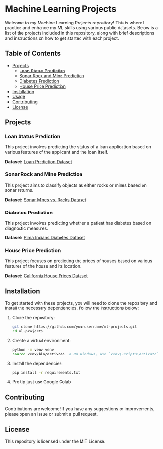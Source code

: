 # Machine Learning Projects

Welcome to my Machine Learning Projects repository! This is where I practice and enhance my ML skills using various public datasets. Below is a list of the projects included in this repository, along with brief descriptions and instructions on how to get started with each project.

## Table of Contents

- [Projects](#projects)
  - [Loan Status Prediction](#loan-status-prediction)
  - [Sonar Rock and Mine Prediction](#sonar-rock-and-mine-prediction)
  - [Diabetes Prediction](#diabetes-prediction)
  - [House Price Prediction](#house-price-prediction)
- [Installation](#installation)
- [Usage](#usage)
- [Contributing](#contributing)
- [License](#license)

## Projects

### Loan Status Prediction

This project involves predicting the status of a loan application based on various features of the applicant and the loan itself.

**Dataset:** [Loan Prediction Dataset](Loan_Status_prediction/loan_status.csv)

### Sonar Rock and Mine Prediction

This project aims to classify objects as either rocks or mines based on sonar returns.

**Dataset:** [Sonar Mines vs. Rocks Dataset](mine_and_rock_prediction/Copy%20of%20sonar%20data.csv)

### Diabetes Prediction

This project involves predicting whether a patient has diabetes based on diagnostic measures.

**Dataset:** [Pima Indians Diabetes Dataset](Diabetes_prediction/diabetes.csv)

### House Price Prediction

This project focuses on predicting the prices of houses based on various features of the house and its location.

**Dataset:** [California House Prices Dataset](House_prediction/california_housing.csv)

## Installation

To get started with these projects, you will need to clone the repository and install the necessary dependencies. Follow the instructions below:

1. Clone the repository:
    ```bash
    git clone https://github.com/yourusername/ml-projects.git
    cd ml-projects
    ```

2. Create a virtual environment:
    ```bash
    python -m venv venv
    source venv/bin/activate  # On Windows, use `venv\Scripts\activate`
    ```

3. Install the dependencies:
    ```bash
    pip install -r requirements.txt
    ```
4. Pro tip just use Google Colab
## Contributing
Contributions are welcome! If you have any suggestions or improvements, please open an issue or submit a pull request.

## License
This repository is licensed under the MIT License.
